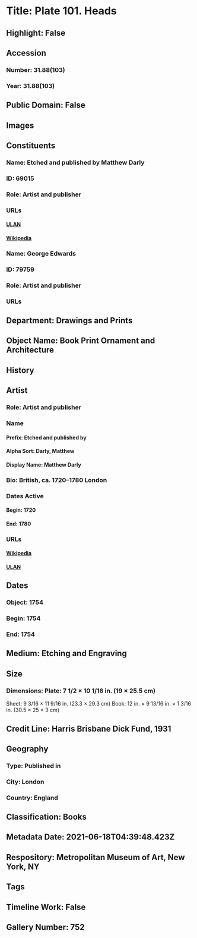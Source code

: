 # Title: Plate 101. Heads
## Highlight: False
## Accession
### Number: 31.88(103)
### Year: 31.88(103)
## Public Domain: False
## Images
## Constituents
### Name: Etched and published by Matthew Darly
### ID: 69015
### Role: Artist and publisher
### URLs
#### [ULAN](http://vocab.getty.edu/page/ulan/500027877)
#### [Wikipedia](https://www.wikidata.org/wiki/Q18555733)
### Name: George Edwards
### ID: 79759
### Role: Artist and publisher
### URLs
## Department: Drawings and Prints
## Object Name: Book Print Ornament and Architecture
## History
## Artist
### Role: Artist and publisher
### Name
#### Prefix: Etched and published by
#### Alpha Sort: Darly, Matthew
#### Display Name: Matthew Darly
### Bio: British, ca. 1720–1780 London
### Dates Active
#### Begin: 1720
#### End: 1780
### URLs
#### [Wikipedia](https://www.wikidata.org/wiki/Q18555733)
#### [ULAN](http://vocab.getty.edu/page/ulan/500027877)
## Dates
### Object: 1754
### Begin: 1754
### End: 1754
## Medium: Etching and Engraving
## Size
### Dimensions: Plate: 7 1/2 × 10 1/16 in. (19 × 25.5 cm)
Sheet: 9 3/16 × 11 9/16 in. (23.3 × 29.3 cm)
Book: 12 in. × 9 13/16 in. × 1 3/16 in. (30.5 × 25 × 3 cm)
## Credit Line: Harris Brisbane Dick Fund, 1931
## Geography
### Type: Published in
### City: London
### Country: England
## Classification: Books
## Metadata Date: 2021-06-18T04:39:48.423Z
## Respository: Metropolitan Museum of Art, New York, NY
## Tags
## Timeline Work: False
## Gallery Number: 752